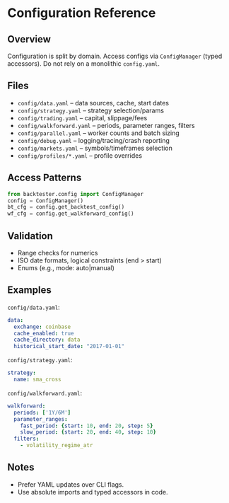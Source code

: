 # Configuration Reference

## Overview

Configuration is split by domain. Access configs via `ConfigManager` (typed accessors). Do not rely on a monolithic `config.yaml`.

## Files

- `config/data.yaml` – data sources, cache, start dates
- `config/strategy.yaml` – strategy selection/params
- `config/trading.yaml` – capital, slippage/fees
- `config/walkforward.yaml` – periods, parameter ranges, filters
- `config/parallel.yaml` – worker counts and batch sizing
- `config/debug.yaml` – logging/tracing/crash reporting
- `config/markets.yaml` – symbols/timeframes selection
- `config/profiles/*.yaml` – profile overrides

## Access Patterns

```python
from backtester.config import ConfigManager
config = ConfigManager()
bt_cfg = config.get_backtest_config()
wf_cfg = config.get_walkforward_config()
```

## Validation

- Range checks for numerics
- ISO date formats, logical constraints (end > start)
- Enums (e.g., mode: auto|manual)

## Examples

`config/data.yaml`:
```yaml
data:
  exchange: coinbase
  cache_enabled: true
  cache_directory: data
  historical_start_date: "2017-01-01"
```

`config/strategy.yaml`:
```yaml
strategy:
  name: sma_cross
```

`config/walkforward.yaml`:
```yaml
walkforward:
  periods: ['1Y/6M']
  parameter_ranges:
    fast_period: {start: 10, end: 20, step: 5}
    slow_period: {start: 20, end: 40, step: 10}
  filters:
    - volatility_regime_atr
```

## Notes

- Prefer YAML updates over CLI flags.
- Use absolute imports and typed accessors in code.

